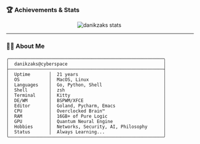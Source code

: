 ### 🏆 Achievements & Stats

<p align="center" style="flex">
  <img src="https://github-readme-stats.vercel.app/api?username=danikzaks&show_icons=true&theme=blue_navy" alt="danikzaks stats" />
  <img src="https://github-readme-streak-stats.herokuapp.com/?user=danikzaks&theme=blue_navy" alt="" />
</p>

---

### 🧑‍💻 About Me

```
╭──────────────────────────────────────────────────────────╮
│  danikzaks@cyberspace                                    │
├──────────────────────────────────────────────────────────┤
│  Uptime       │  21 years                                │
│  OS           │  MacOS, Linux                            │
│  Languages    │  Go, Python, Shell                       │
│  Shell        │  zsh                                     │
│  Terminal     │  Kitty                                   │
│  DE/WM        │  BSPWM/XFCE                              │
│  Editor       │  Goland, Pycharm, Emacs                  │
│  CPU          │  Overclocked Brain™                      │
│  RAM          │  16GB+ of Pure Logic                     │
│  GPU          │  Quantum Neural Engine                   │
│  Hobbies      │  Networks, Security, AI, Philosophy      │
│  Status       │  Always Learning...                      │
╰──────────────────────────────────────────────────────────╯
```
